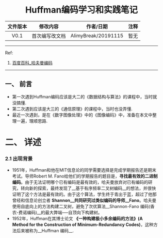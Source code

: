 

# <center>Huffman编码学习和实践笔记</center>

| 文件版本 |    修改内容    |      作者/日期      | 注释 |
| :------: | :------------: | :-----------------: | :--: |
|   V0.1   | 首次编写改文档 | AlimyBreak/20191115 | 暂无 |

***



Ref:

1. [百度百科\_哈夫曼编码](https://baike.baidu.com/item/%E5%93%88%E5%A4%AB%E6%9B%BC%E7%BC%96%E7%A0%81/1719730)

***



## 一、 前言

+ 第一次遇到Huffman编码应该是大二的《数据结构与算法》的课程中，当时就没搞懂.
+ 第二次遇到应该是大三的《通信原理》的课程中，当时也没弄懂.
+ 最近一次遇到，是在《数字图像处理》中的《图像编码》中，准备在本文中整理一遍，理顺思路.



# 二、 详述

### 2.1 出现背景

+ 1951年，Huffman和他在MIT信息论的同学需要选择是完成学期报告还是期末考试。导师Robert M. Fano给他们的学期报告的题目是，__寻找最有效的二进制编码__。由于无法证明哪个已有编码是最有效的，哈夫曼放弃对已有编码的研究，转向新的探索，最终发现了__基于有序频率二叉树编码__的想法，并很快证明了这个方法是最有效的。由于这个算法，学生终于青出于蓝，超过了他那曾经和信息论创立者 __Shannon__共同研究过类似编码的导师__Fano__。哈夫曼使用自底向上的方法构建二叉树，避免了次优算法__Shannon-Fano 编码(香农-费诺编码)__的最大弊端──自顶向下构建树。
+ 1952年，Huffman在其博士论文 __《一种构建极小多余编码的方法》(A Method for the Construction of Minimum-Redundancy Codes)__，这种方法后来被称为__Huffman 编码__.

